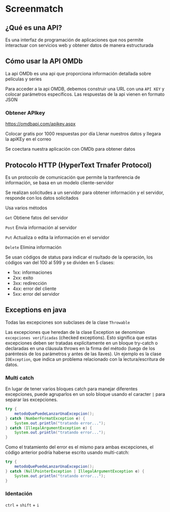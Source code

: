 # Screenmatch

## ¿Qué es una API?
Es una interfaz de programación de aplicaciones que nos
permite interactuar con servicios web y obtener datos de manera
estructurada

## Cómo usar la API OMDb

La api OMDb es una api que proporciona información detallada sobre 
películas y series

Para acceder a la api OMDB, debemos construir una URL
con una ```API KEY``` y colocar parámetros específicos.
Las respuestas de la api vienen en  formato JSON

### Obtener APIkey
https://omdbapi.com/apikey.aspx

Colocar gratis por 1000 respuestas por día
Llenar nuestros datos y llegara la apiKEy en el correo

Se coectara nuestra aplicación con OMDb para obtener datos

## Protocolo HTTP (HyperText Trnafer Protocol)

Es un protocolo de comunicación que permite la tranferencia de información, se basa en un modelo
cliente-servidor

Se realizan solicitudes a un servidor para obtener información y el 
servidor, responde con los datos solicitados

Usa varios métodos

``Get`` Obtiene fatos del servidor

``Post`` Envia información al servidor

``Put`` Actualiza o edita la información en el servidor

``Delete`` Elimina información

Se usan códigos de status para indicar el rsultado de la operación, los
códigos van del 100 al 599 y se dividen en 5 clases: 
* 1xx: informaciones
* 2xx: exito
* 3xx: redirección
* 4xx: error del cliente
* 5xx: error del servidor

## Exceptions en java

Todas las excepciones son subclases de la clase ``Throwable``

Las excepciones que heredan de la clase Exception se denominan ``excepciones
verificadas`` (checked exceptions). Esto significa que estas excepciones deben 
ser tratadas explícitamente en un bloque try-catch o declaradas en una cláusula 
throws en la firma del método (luego de los paréntesis de los parámetros y antes 
de las llaves). Un ejemplo es la clase ``IOException``, que indica un problema relacionado 
con la lectura/escritura de datos.

### Multi catch

En lugar de tener varios bloques catch para manejar diferentes excepciones, 
puede agruparlos en un solo bloque usando el caracter ``|`` para separar las 
excepciones. 

```java
try {
    metodoQuePuedeLanzarUnaExcepcion();
} catch (NumberFormatException e) {
    System.out.println("tratando error...");
} catch (IllegalArgumentException e) {
    System.out.println("tratando error...");
}
```

Como el tratamiento del error es el mismo para ambas excepciones, 
el código anterior podría haberse escrito usando multi-catch:

```java
try {
    metodoQuePuedeLanzarUnaExcepcion();
} catch (NullPointerException | IllegalArgumentException e) {
    System.out.println("tratando error...");
}
```

### Identación
``ctrl`` + ``shift`` + `i`